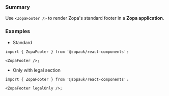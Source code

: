 ### Summary

Use `<ZopaFooter />` to render Zopa's standard footer in a **Zopa application**.

### Examples

- Standard

```tsx
import { ZopaFooter } from '@zopauk/react-components';

<ZopaFooter />;
```

- Only with legal section

```tsx
import { ZopaFooter } from '@zopauk/react-components';

<ZopaFooter legalOnly />;
```
